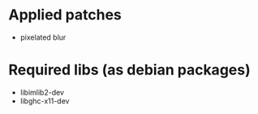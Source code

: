 # Applied patches

- pixelated blur

# Required libs (as debian packages)

- libimlib2-dev
- libghc-x11-dev